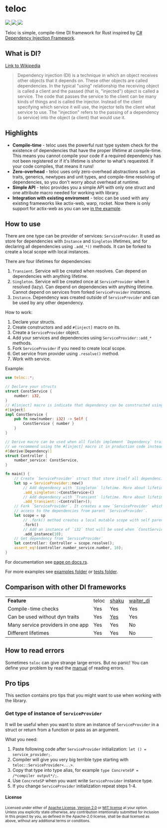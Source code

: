 # teloc
<div>
  <a href="https://github.com/teloxide/teloxide/actions">
    <img src="https://github.com/teloxide/teloxide/workflows/Continuous%20integration/badge.svg">
  </a>
  <a href="https://docs.rs/teloc">
    <img src="https://docs.rs/teloc/badge.svg">
  </a>
  <a href="https://crates.io/crates/teloc">
    <img src="https://img.shields.io/crates/v/teloc.svg">
  </a>
</div>

Teloc is simple, compile-time DI framework for Rust inspired by 
<a href = "https://docs.microsoft.com/en-us/aspnet/core/fundamentals/dependency-injection?view=aspnetcore-5.0">C# Dependency Injection Framework</a>.

## What is DI?
[Link to Wikipedia](https://en.wikipedia.org/wiki/Dependency_injection)

> Dependency injection (DI) is a technique in which an object receives other objects that it depends on. These other objects are called dependencies. 
> In the typical "using" relationship the receiving object is called a client and the passed (that is, "injected") object is called a service. 
> The code that passes the service to the client can be many kinds of things and is called the injector. Instead of the client specifying which service 
> it will use, the injector tells the client what service to use. The "injection" refers to the passing of a dependency (a service) into the object 
> (a client) that would use it. 

## Highlights
- **Compile-time** - teloc uses the powerful rust type system check for the existence of dependencies that have the
proper lifetime at compile-time. This means you cannot compile your code if a required dependency has not been registered
or if it's lifetime is shorter to what's requested. If your code compiles, that means it runs!
- **Zero-overhead** - teloc uses only zero-overhead abstractions such as traits, generics, newtypes and unit types, and
compile-time resolving of dependencies, so you don't worry about overhead at runtime.
- **Simple API** - teloc provides you a simple API with only one struct and one attribute macro needed for working with
library.
- **Integration with existing enviroment** - teloc can be used with any existing frameworks like actix-web, warp, rocket. 
Now there is only support for actix-web as you can see [in the example](/examples/actix_example).

## How to use
There are one type can be provider of services: `ServiceProvider`. It used as store for dependencies with
`Instance` and `Singleton` lifetimes, and for declaring all dependencies using `.add_*()` methods. It can be forked to
create a local scope with local instances.

There are four lifetimes for dependencies:
1. `Transient`. Service will be created when resolves. Can depend on dependencies with anything lifetime.
2. `Singleton`. Service will be created once at `ServiceProvider` when it resolved (lazy). Can depend on dependencies 
with anything lifetime. Cannot depend on services from forked `ServiceProvider` instances.
3. `Instance`. Dependency was created outside of `ServiceProvider` and can be used by any other dependency.

How to work:
1. Declare your structs.
2. Create constructors and add `#[inject]` macro on its.
3. Create a `ServiceProvider` object.
4. Add your services and dependencies using `ServiceProvider::add_*` methods.
5. Fork `ServiceProvider` if you need to create local scope.
6. Get service from provider using `.resolve()` method.
7. Work with service.

Example:
```rust
use teloc::*;

// Declare your structs
struct ConstService {
    number: i32,
}
// #[inject] macro is indicate that dependency can be constructed using this function
#[inject]
impl ConstService {
    pub fn new(number: i32) -> Self {
        ConstService { number }
    }
}

// Derive macro can be used when all fields implement `Dependency` trait, but 
// we recommend using the #[inject] macro it in production code instead.
#[derive(Dependency)]
struct Controller {
    number_service: ConstService,
}

fn main() {
    // Create `ServiceProvider` struct that store itself all dependencies
    let sp = ServiceProvider::new()
        // Add dependency with `Singleton` lifetime. More about lifetimes see above.
        .add_singleton::<ConstService>()
        // Add dependency with `Transient` lifetime. More about lifetimes see above.
        .add_transient::<Controller>();
    // Fork `ServiceProvider`. It creates a new `ServiceProvider` which will have
    // access to the dependencies from parent `ServiceProvider`.
    let scope = sp
        // .fork() method creates a local mutable scope with self parent immutable `ServiceProvider`.
        .fork()
        // Add an instance of `i32` that will be used when `ConstService` will be initialized.
        .add_instance(10);
    // Get dependency from `ServiceProvider`
    let controller: Controller = scope.resolve();
    assert_eq!(controller.number_service.number, 10);
}
```

For documentation see [page on docs.rs](https://docs.rs/teloc/).

For more examples see [examples folder](/examples) or [tests folder](/teloc/tests).

## Comparison with other DI frameworks
<table>
<tr>
<td><b>Feature</b></td>
<td>teloc</td>
<td><a href="https://github.com/Mcat12/shaku">shaku</a></td>
<td><a href="https://github.com/dmitryb-dev/waiter">waiter_di</a></td>
</tr>
<tr>
<td>Compile-time checks</td>
<td>Yes</td>
<td>Yes</td>
<td>Yes</td>
</tr>
<tr>
<td>Can be used without dyn traits</td>
<td>Yes</td>
<td><a href="https://github.com/p0lunin/teloc/issues/8">Yes</a></td>
<td>Yes</td>
</tr>
<tr>
<td>Many service providers in one app</td>
<td>Yes</td>
<td>Yes</td>
<td>No</td>
</tr>
<tr>
<td>Different lifetimes</td>
<td>Yes</td>
<td>Yes</td>
<td>No</td>
</tr>
</table>

## How to read errors
Sometimes `teloc` can give strange large errors. But no panic! You can define your problem by read the <a href="HOW-TO-READ-ERRORS.md">manual</a> of reading errors.

## Pro tips
This section contains pro tips that you might want to use when working with the library.

### Get type of instance of `ServiceProvider`
It will be useful when you want to store an instance of `ServiceProvider` in a struct or return from a function or 
pass as an argument.

What you need:
1. Paste following code after `ServiceProvider` initialization: `let () = service_provider;`.
2. Compiler will give you very big terrible type starting with `teloc::ServiceProvider<...>`.
3. Copy that type into type alias, for example `type ConcreteSP = /*compiler output*/;`.
4. Use `ConcreteSP` when you want write `ServiceProvider` instance type.
5. If you change `ServiceProvider` initialization repeat steps 1-4.

#### License

<sup>
Licensed under either of <a href="LICENSE-APACHE">Apache License, Version
2.0</a> or <a href="LICENSE-MIT">MIT license</a> at your option.
</sup>

<br>

<sub>
Unless you explicitly state otherwise, any contribution intentionally submitted
for inclusion in this project by you, as defined in the Apache-2.0 license,
shall be dual licensed as above, without any additional terms or conditions.
</sub>
